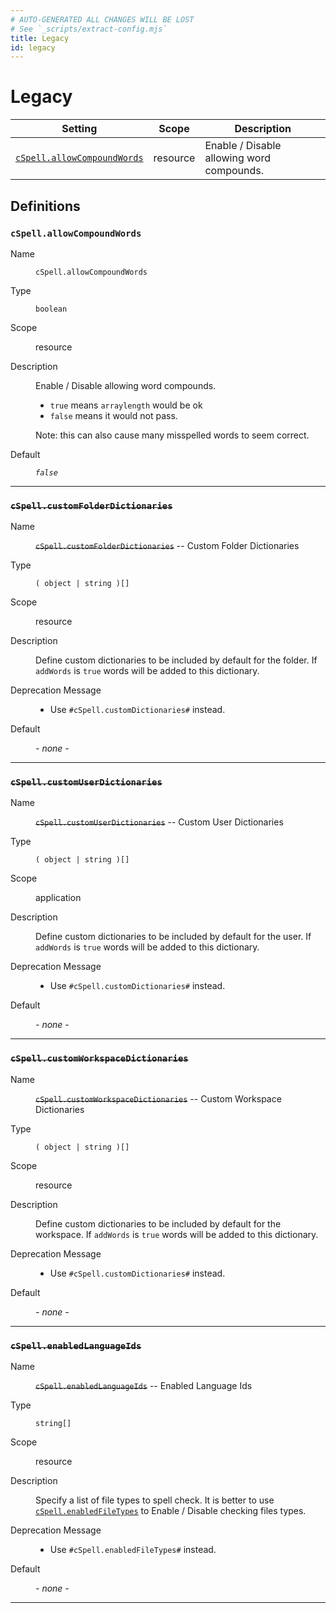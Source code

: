 ```yaml
---
# AUTO-GENERATED ALL CHANGES WILL BE LOST
# See `_scripts/extract-config.mjs`
title: Legacy
id: legacy
---
```


# Legacy


| Setting | Scope | Description |
| ------- | ----- | ----------- |
| [`cSpell.allowCompoundWords`](#cspellallowcompoundwords) | resource | Enable / Disable allowing word compounds. |


## Definitions


### `cSpell.allowCompoundWords`

<dl>

<dt>
Name
</dt>
<dd>

`cSpell.allowCompoundWords`

</dd>


<dt>
Type
</dt>
<dd>

`boolean`

</dd>


<dt>
Scope
</dt>
<dd>

resource

</dd>


<dt>
Description
</dt>
<dd>

Enable / Disable allowing word compounds.
- `true` means `arraylength` would be ok
- `false` means it would not pass.

Note: this can also cause many misspelled words to seem correct.

</dd>




<dt>
Default
</dt>
<dd>

_`false`_

</dd>




</dl>

---


### ~~`cSpell.customFolderDictionaries`~~

<dl>

<dt>
Name
</dt>
<dd>

~~`cSpell.customFolderDictionaries`~~ -- Custom Folder Dictionaries

</dd>


<dt>
Type
</dt>
<dd>

`( object | string )[]`

</dd>


<dt>
Scope
</dt>
<dd>

resource

</dd>


<dt>
Description
</dt>
<dd>

Define custom dictionaries to be included by default for the folder.
If `addWords` is `true` words will be added to this dictionary.

</dd>


<dt>
Deprecation Message
</dt>
<dd>

- Use `#cSpell.customDictionaries#` instead.

</dd>


<dt>
Default
</dt>
<dd>

_- none -_

</dd>




</dl>

---


### ~~`cSpell.customUserDictionaries`~~

<dl>

<dt>
Name
</dt>
<dd>

~~`cSpell.customUserDictionaries`~~ -- Custom User Dictionaries

</dd>


<dt>
Type
</dt>
<dd>

`( object | string )[]`

</dd>


<dt>
Scope
</dt>
<dd>

application

</dd>


<dt>
Description
</dt>
<dd>

Define custom dictionaries to be included by default for the user.
If `addWords` is `true` words will be added to this dictionary.

</dd>


<dt>
Deprecation Message
</dt>
<dd>

- Use `#cSpell.customDictionaries#` instead.

</dd>


<dt>
Default
</dt>
<dd>

_- none -_

</dd>




</dl>

---


### ~~`cSpell.customWorkspaceDictionaries`~~

<dl>

<dt>
Name
</dt>
<dd>

~~`cSpell.customWorkspaceDictionaries`~~ -- Custom Workspace Dictionaries

</dd>


<dt>
Type
</dt>
<dd>

`( object | string )[]`

</dd>


<dt>
Scope
</dt>
<dd>

resource

</dd>


<dt>
Description
</dt>
<dd>

Define custom dictionaries to be included by default for the workspace.
If `addWords` is `true` words will be added to this dictionary.

</dd>


<dt>
Deprecation Message
</dt>
<dd>

- Use `#cSpell.customDictionaries#` instead.

</dd>


<dt>
Default
</dt>
<dd>

_- none -_

</dd>




</dl>

---


### ~~`cSpell.enabledLanguageIds`~~

<dl>

<dt>
Name
</dt>
<dd>

~~`cSpell.enabledLanguageIds`~~ -- Enabled Language Ids

</dd>


<dt>
Type
</dt>
<dd>

`string[]`

</dd>


<dt>
Scope
</dt>
<dd>

resource

</dd>


<dt>
Description
</dt>
<dd>

Specify a list of file types to spell check. It is better to use [`cSpell.enabledFileTypes`](#cspellenabledfiletypes) to Enable / Disable checking files types.

</dd>


<dt>
Deprecation Message
</dt>
<dd>

- Use `#cSpell.enabledFileTypes#` instead.

</dd>


<dt>
Default
</dt>
<dd>

_- none -_

</dd>




</dl>

---


